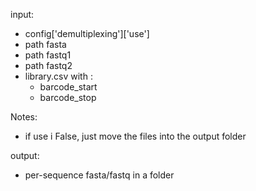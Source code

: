 input:
   - config['demultiplexing']['use']
   - path fasta
   - path fastq1
   - path fastq2
   - library.csv with :
      - barcode_start
      - barcode_stop 

Notes:
 - if use i False, just move the files into the output folder

output:
  - per-sequence fasta/fastq in a folder
